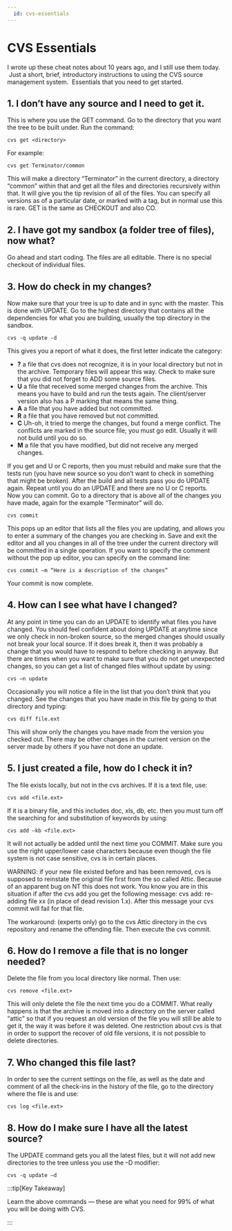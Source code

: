 ```yaml
---
  id: cvs-essentials
---
```

#  CVS Essentials

I wrote up these cheat notes about 10 years ago, and I still use them today.  Just a short, brief, introductory instructions to using the CVS source management system.  Essentials that you need to get started.

## 1\. I don’t have any source and I need to get it.

This is where you use the GET command. Go to the directory that you want the tree to be built under. Run the command:

```
cvs get <directory>
```


For example:

```
cvs get Terminator/common
```


This will make a directory “Terminator” in the current directory, a directory “common” within that and get all the files and directories recursively within that. It will give you the tip revision of all of the files. You can specify all versions as of a particular date, or marked with a tag, but in normal use this is rare. GET is the same as CHECKOUT and also CO.

## 2\. I have got my sandbox (a folder tree of files), now what?

Go ahead and start coding. The files are all editable. There is no special checkout of individual files.

## 3\. How do check in my changes?

Now make sure that your tree is up to date and in sync with the master. This is done with UPDATE. Go to the highest directory that contains all the dependencies for what you are building, usually the top directory in the sandbox.

```
cvs -q update -d
```


This gives you a report of what it does, the first letter indicate the category:

*   **?** a file that cvs does not recognize, it is in your local directory but not in the archive. Temporary files will appear this way. Check to make sure that you did not forget to ADD some source files.
*   **U** a file that received some merged changes from the archive. This means you have to build and run the tests again. The client/server version also has a P marking that means the same thing.
*   **A** a file that you have added but not committed.
*   **R** a file that you have removed but not committed.
*   **C** Uh-oh, it tried to merge the changes, but found a merge conflict. The conflicts are marked in the source file; you must go edit. Usually it will not build until you do so.
*   **M** a file that you have modified, but did not receive any merged changes.

If you get and U or C reports, then you must rebuild and make sure that the tests run (you have new source so you don’t want to check in something that might be broken). After the build and all tests pass you do UPDATE again. Repeat until you do an UPDATE and there are no U or C reports.  
Now you can commit. Go to a directory that is above all of the changes you have made, again for the example “Terminator” will do.

```
cvs commit
```


This pops up an editor that lists all the files you are updating, and allows you to enter a summary of the changes you are checking in. Save and exit the editor and all you changes in all of the tree under the current directory will be committed in a single operation. If you want to specify the comment without the pop up editor, you can specify on the command line:

```
cvs commit –m “Here is a description of the changes”
```


Your commit is now complete.

## 4\. How can I see what have I changed?

At any point in time you can do an UPDATE to identify what files you have changed. You should feel confident about doing UPDATE at anytime since we only check in non-broken source, so the merged changes should usually not break your local source. If it does break it, then it was probably a change that you would have to respond to before checking in anyway. But there are times when you want to make sure that you do not get unexpected changes, so you can get a list of changed files without update by using:

```
cvs –n update
```


Occasionally you will notice a file in the list that you don’t think that you changed. See the changes that you have made in this file by going to that directory and typing:

```
cvs diff file.ext
```


This will show only the changes you have made from the version you checked out. There may be other changes in the current version on the server made by others if you have not done an update.

## 5\. I just created a file, how do I check it in?

The file exists locally, but not in the cvs archives. If it is a text file, use:

```
cvs add <file.ext>
```


If it is a binary file, and this includes doc, xls, db, etc. then you must turn off the searching for and substitution of keywords by using:

```
cvs add –kb <file.ext>
```


It will not actually be added until the next time you COMMIT. Make sure you use the right upper/lower case characters because even though the file system is not case sensitive, cvs is in certain places.  

WARNING: if your new file existed before and has been removed, cvs is supposed to reinstate the original file first from the so called Attic. Because of an apparent bug on NT this does not work. You know you are in this situation if after the cvs add you get the following message: cvs add: re-adding file xx (in place of dead revision 1.x). After this message your cvs commit will fail for that file.  

The workaround: (experts only) go to the cvs Attic directory in the cvs repository and rename the offending file. Then execute the cvs commit.

## 6\. How do I remove a file that is no longer needed?

Delete the file from you local directory like normal. Then use:

```
cvs remove <file.ext>
```

This will only delete the file the next time you do a COMMIT. What really happens is that the archive is moved into a directory on the server called “attic” so that if you request an old version of the file you will still be able to get it, the way it was before it was deleted. One restriction about cvs is that in order to support the recover of old file versions, it is not possible to delete directories.

## 7\. Who changed this file last?

In order to see the current settings on the file, as well as the date and comment of all the check-ins in the history of the file, go to the directory where the file is and use:

```
cvs log <file.ext>
```


## 8\. How do I make sure I have all the latest source?

The UPDATE command gets you all the latest files, but it will not add new directories to the tree unless you use the –D modifier:

```
cvs -q update –d
```


:::tip[Key Takeaway]

Learn the above commands — these are what you need for 99% of what you will be doing with CVS.

:::
